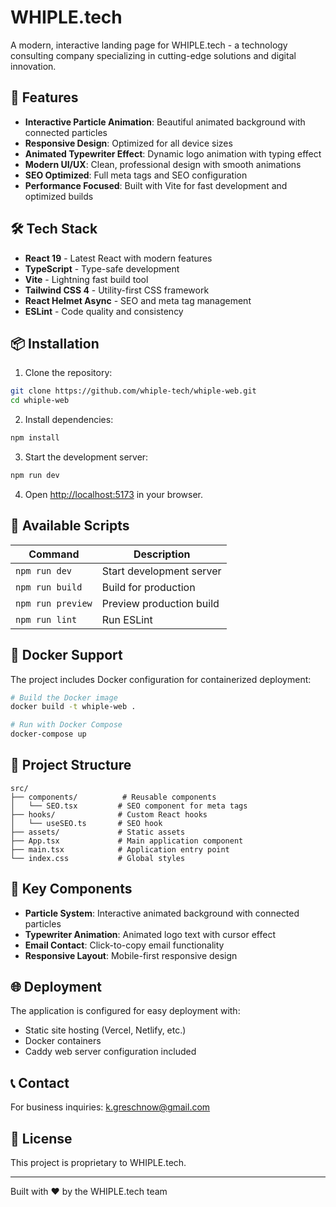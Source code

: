 # WHIPLE.tech

A modern, interactive landing page for WHIPLE.tech - a technology consulting company specializing in cutting-edge solutions and digital innovation.

## 🚀 Features

- **Interactive Particle Animation**: Beautiful animated background with connected particles
- **Responsive Design**: Optimized for all device sizes
- **Animated Typewriter Effect**: Dynamic logo animation with typing effect
- **Modern UI/UX**: Clean, professional design with smooth animations
- **SEO Optimized**: Full meta tags and SEO configuration
- **Performance Focused**: Built with Vite for fast development and optimized builds

## 🛠️ Tech Stack

- **React 19** - Latest React with modern features
- **TypeScript** - Type-safe development
- **Vite** - Lightning fast build tool
- **Tailwind CSS 4** - Utility-first CSS framework
- **React Helmet Async** - SEO and meta tag management
- **ESLint** - Code quality and consistency

## 📦 Installation

1. Clone the repository:

```bash
git clone https://github.com/whiple-tech/whiple-web.git
cd whiple-web
```

2. Install dependencies:

```bash
npm install
```

3. Start the development server:

```bash
npm run dev
```

4. Open [http://localhost:5173](http://localhost:5173) in your browser.

## 🔧 Available Scripts

| Command           | Description              |
| ----------------- | ------------------------ |
| `npm run dev`     | Start development server |
| `npm run build`   | Build for production     |
| `npm run preview` | Preview production build |
| `npm run lint`    | Run ESLint               |

## 🐳 Docker Support

The project includes Docker configuration for containerized deployment:

```bash
# Build the Docker image
docker build -t whiple-web .

# Run with Docker Compose
docker-compose up
```

## 📁 Project Structure

```
src/
├── components/          # Reusable components
│   └── SEO.tsx         # SEO component for meta tags
├── hooks/              # Custom React hooks
│   └── useSEO.ts       # SEO hook
├── assets/             # Static assets
├── App.tsx             # Main application component
├── main.tsx            # Application entry point
└── index.css           # Global styles
```

## 🎨 Key Components

- **Particle System**: Interactive animated background with connected particles
- **Typewriter Animation**: Animated logo text with cursor effect
- **Email Contact**: Click-to-copy email functionality
- **Responsive Layout**: Mobile-first responsive design

## 🌐 Deployment

The application is configured for easy deployment with:

- Static site hosting (Vercel, Netlify, etc.)
- Docker containers
- Caddy web server configuration included

## 📞 Contact

For business inquiries: k.greschnow@gmail.com

## 📄 License

This project is proprietary to WHIPLE.tech.

---

Built with ❤️ by the WHIPLE.tech team
